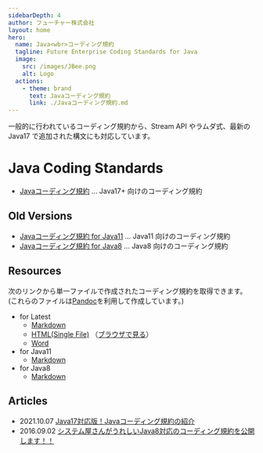 ```yaml
---
sidebarDepth: 4
author: フューチャー株式会社
layout: home
hero:
  name: Java<wbr>コーディング規約
  tagline: Future Enterprise Coding Standards for Java
  image:
    src: /images/JBee.png
    alt: Logo
  actions:
    - theme: brand
      text: Javaコーディング規約
      link: ./Javaコーディング規約.md
---
```


一般的に行われているコーディング規約から、Stream API やラムダ式、最新の Java17 で追加された構文にも対応しています。

# Java Coding Standards

- [Javaコーディング規約](./Javaコーディング規約.md) ... Java17+ 向けのコーディング規約

## Old Versions

- [Javaコーディング規約 for Java11](./Javaコーディング規約_for_11.md) ... Java11 向けのコーディング規約
- [Javaコーディング規約 for Java8](./Javaコーディング規約_for_8.md) ... Java8 向けのコーディング規約

## Resources

次のリンクから単一ファイルで作成されたコーディング規約を取得できます。\
(これらのファイルは[Pandoc]を利用して作成しています。)

- for Latest
  - [Markdown](https://github.com/future-architect/coding-standards/blob/master/documents/forJava/Javaコーディング規約.md)
  - [HTML(Single File)](https://github.com/future-architect/coding-standards/blob/gh-pages/resources/Javaコーディング規約.html) （[ブラウザで見る](https://future-architect.github.io/coding-standards/resources/Javaコーディング規約.html)）
  - [Word](https://github.com/future-architect/coding-standards/raw/gh-pages/resources/Javaコーディング規約.docx)
- for Java11
  - [Markdown](https://github.com/future-architect/coding-standards/blob/master/documents/forJava/Javaコーディング規約_for_11.md)
- for Java8
  - [Markdown](https://github.com/future-architect/coding-standards/blob/master/documents/forJava/Javaコーディング規約_for_8.md)

[pandoc]: https://pandoc.org/

## Articles

- 2021.10.07 [Java17対応版！Javaコーディング規約の紹介](https://future-architect.github.io/articles/20211007a/)
- 2016.09.02 [システム屋さんがうれしいJava8対応のコーディング規約を公開します！！](https://future-architect.github.io/articles/20160902/)
